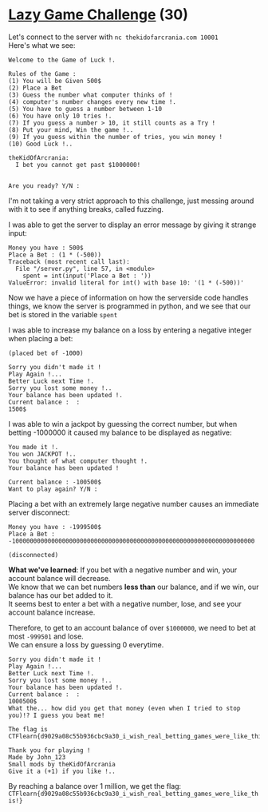 # [Lazy Game Challenge](https://ctflearn.com/challenge/691) (30)

Let's connect to the server with `nc thekidofarcrania.com 10001` <br />
Here's what we see: <br />
```
Welcome to the Game of Luck !. 

Rules of the Game :
(1) You will be Given 500$
(2) Place a Bet
(3) Guess the number what computer thinks of !
(4) computer's number changes every new time !.
(5) You have to guess a number between 1-10
(6) You have only 10 tries !.
(7) If you guess a number > 10, it still counts as a Try !
(8) Put your mind, Win the game !..
(9) If you guess within the number of tries, you win money !
(10) Good Luck !..

theKidOfArcrania:
  I bet you cannot get past $1000000!


Are you ready? Y/N : 
```
I'm not taking a very strict approach to this challenge, just messing around with it to see if anything breaks, called fuzzing. <br />

I was able to get the server to display an error message by giving it strange input: <br />
```
Money you have : 500$
Place a Bet : (1 * (-500))     
Traceback (most recent call last):
  File "/server.py", line 57, in <module>
    spent = int(input('Place a Bet : '))
ValueError: invalid literal for int() with base 10: '(1 * (-500))'
```
Now we have a piece of information on how the serverside code handles things, we  know the server is programmed in python, and we see that our bet is stored in the variable `spent` <br />

I was able to increase my balance on a loss by entering a negative integer when placing a bet: <br />
```
(placed bet of -1000)

Sorry you didn't made it !
Play Again !...
Better Luck next Time !.
Sorry you lost some money !..
Your balance has been updated !.
Current balance :  : 
1500$
```

I was able to win a jackpot by guessing the correct number, but when betting -1000000 it caused my balance to be displayed as negative: <br />
```
You made it !.
You won JACKPOT !..
You thought of what computer thought !.
Your balance has been updated !

Current balance : -100500$
Want to play again? Y/N : 
```

Placing a bet with an extremely large negative number causes an immediate server disconnect: <br />
```
Money you have : -1999500$
Place a Bet : -10000000000000000000000000000000000000000000000000000000000000000000

(disconnected)
```

**What we've learned**:
If you bet with a negative number and win, your account balance will decrease. <br />
We know that we can bet numbers **less than** our balance, and if we win, our balance has our bet added to it. <br />
It seems best to enter a bet with a negative number, lose, and see your account balance increase. <br />

Therefore, to get to an account balance of over `$1000000`, we need to bet at most `-999501` and lose. <br />
We can ensure a loss by guessing 0 everytime. <br />
```
Sorry you didn't made it !
Play Again !...
Better Luck next Time !.
Sorry you lost some money !..
Your balance has been updated !.
Current balance :  : 
1000500$
What the... how did you get that money (even when I tried to stop you)!? I guess you beat me!

The flag is CTFlearn{d9029a08c55b936cbc9a30_i_wish_real_betting_games_were_like_this!}

Thank you for playing ! 
Made by John_123
Small mods by theKidOfArcrania
Give it a (+1) if you like !..
```

By reaching a balance over 1 million, we get the flag: `CTFlearn{d9029a08c55b936cbc9a30_i_wish_real_betting_games_were_like_this!}`
